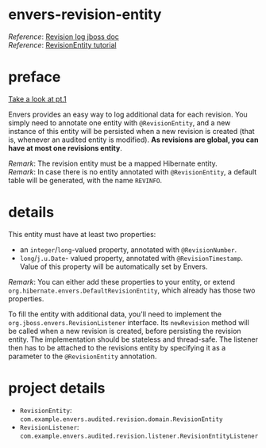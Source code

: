 # envers-revision-entity
_Reference_: [Revision log jboss doc](https://docs.jboss.org/hibernate/envers/3.6/reference/en-US/html/revisionlog.html)  
_Reference_: [RevisionEntity tutorial](https://www.thoughts-on-java.org/hibernate-envers-extend-standard-revision/)

# preface
[Take a look at pt.1](https://github.com/mtumilowicz/envers-audited)

Envers provides an easy way to log additional data for each revision. You simply need to annotate one entity with 
`@RevisionEntity`, and a new instance of this entity will be persisted when a new revision is created (that is, whenever 
an audited entity is modified). **As revisions are global, you can have at most one revisions entity**.

_Remark_: The revision entity must be a mapped Hibernate entity.  
_Remark_: In case there is no entity annotated with `@RevisionEntity`, 
a default table will be generated, with the name `REVINFO`.

# details
This entity must have at least two properties:
* an `integer`/`long`-valued property, annotated with `@RevisionNumber`.
* `long`/`j.u.Date`- valued property, annotated with `@RevisionTimestamp`. 
Value of this property will be automatically set by Envers.

_Remark_: You can either add these properties to your entity, or extend `org.hibernate.envers.DefaultRevisionEntity`, 
which already has those two properties.

To fill the entity with additional data, you'll need to implement the `org.jboss.envers.RevisionListener` interface. 
Its `newRevision` method will be called when a new revision is created, before persisting the revision entity. 
The implementation should be stateless and thread-safe. The listener then has to be attached to the revisions 
entity by specifying it as a parameter to the `@RevisionEntity` annotation.

# project details
* `RevisionEntity`: `com.example.envers.audited.revision.domain.RevisionEntity`
* `RevisionListener`: `com.example.envers.audited.revision.listener.RevisionEntityListener`